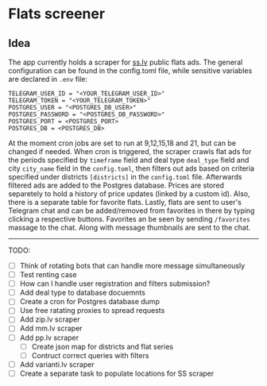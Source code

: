 # Flats screener

## Idea

The app currently holds a scraper for [ss.lv](https://www.ss.com) public flats ads. The general configuration can be found in the config.toml file, while sensitive variables are declared in `.env` file:

```
TELEGRAM_USER_ID = "<YOUR_TELEGRAM_USER_ID>"
TELEGRAM_TOKEN = "<YOUR_TELEGRAM_TOKEN>"
POSTGRES_USER = "<POSTGRES_DB_USER>"
POSTGRES_PASSWORD = "<POSTGRES_DB_PASSWORD>"
POSTGRES_PORT = <POSTGRES_PORT>
POSTGRES_DB = <POSTGRES_DB>
```

At the moment cron jobs are set to run at 9,12,15,18 and 21, but can be changed if needed. When cron is triggered, the scraper crawls flat ads for the periods specified by `timeframe` field and deal type `deal_type` field and city `city_name` field in the `config.toml`, then filters out ads based on criteria specified under districts `[districts]` in the `config.toml` file. Afterwards filtered ads are added to the Postgres database. Prices are stored separetely to hold a history of price updates (linked by a custom id). Also, there is a separate table for favorite flats. Lastly, flats are sent to user's Telegram chat and can be added/removed from favorites in there by typing clicking a respective buttons. Favorites an be seen by sending `/favorites` massage to the chat. Along with message thumbnails are sent to the chat.

---

TODO:

- [ ] Think of rotating bots that can handle more message simultaneously
- [ ] Test renting case
- [ ] How can I handle user registration and filters submission?
- [ ] Add deal type to database docuemnts
- [ ] Create a cron for Postgres database dump
- [ ] Use free ratating proxies to spread requests
- [ ] Add zip.lv scraper
- [ ] Add mm.lv scraper
- [ ] Add pp.lv scraper
  - [ ] Create json map for districts and flat series
  - [ ] Contruct correct queries with filters
- [ ] Add varianti.lv scraper
- [ ] Create a separate task to populate locations for SS scraper
